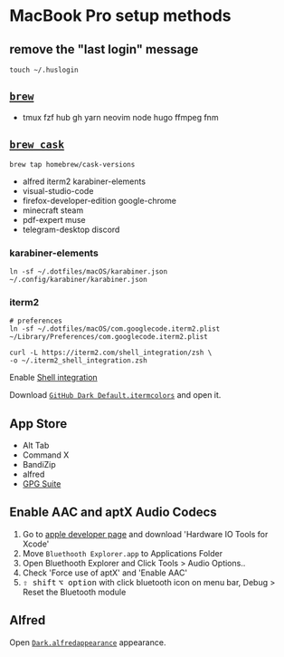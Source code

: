 # MacBook Pro setup methods

## remove the "last login" message

`touch ~/.huslogin`

## [`brew`](https://brew.sh)

- tmux fzf hub gh yarn neovim node hugo ffmpeg fnm

## [`brew cask`](https://caskroom.github.io/)

```
brew tap homebrew/cask-versions
```

- alfred iterm2 karabiner-elements
- visual-studio-code
- firefox-developer-edition google-chrome
- minecraft steam
- pdf-expert muse
- telegram-desktop discord

### karabiner-elements

```
ln -sf ~/.dotfiles/macOS/karabiner.json ~/.config/karabiner/karabiner.json
```

### iterm2

```
# preferences
ln -sf ~/.dotfiles/macOS/com.googlecode.iterm2.plist ~/Library/Preferences/com.googlecode.iterm2.plist

curl -L https://iterm2.com/shell_integration/zsh \
-o ~/.iterm2_shell_integration.zsh
```

Enable [Shell integration](https://iterm2.com/documentation-shell-integration.html)

Download [`GitHub Dark Default.itermcolors`](https://raw.githubusercontent.com/cdalvaro/github-theme-iterm/HEAD/GitHub%20Dark%20Default.itermcolors) and open it.

## App Store

- Alt Tab
- Command X
- BandiZip
- alfred
- [GPG Suite](https://gpgtools.org/)

## Enable AAC and aptX Audio Codecs

1. Go to [apple developer page](https://developer.apple.com/download/more/) and download 'Hardware IO Tools for Xcode'
2. Move `Bluethooth Explorer.app` to Applications Folder
3. Open Bluethooth Explorer and Click Tools > Audio Options..
4. Check 'Force use of aptX' and 'Enable AAC'
5. <kbd>⇧ shift</kbd> <kbd>⌥ option</kbd> with click bluetooth icon on menu bar, Debug > Reset the Bluetooth module

## Alfred

Open [`Dark.alfredappearance`](../Dark.alfredappearance) appearance.
